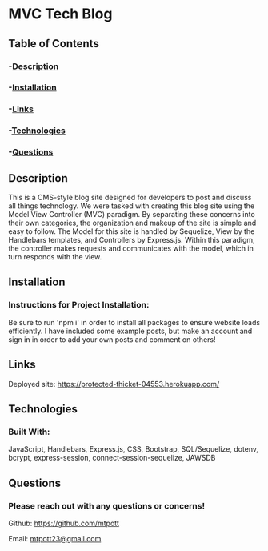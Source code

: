 # MVC Tech Blog

## Table of Contents
### -[Description](#description)
### -[Installation](#installation)
### -[Links](#links)
### -[Technologies](#technologies)
### -[Questions](#questions)

## Description

This is a CMS-style blog site designed for developers to post and discuss all things technology. We were tasked with creating this blog site using the Model View Controller (MVC) paradigm. By separating these concerns into their own categories, the organization and makeup of the site is simple and easy to follow. The Model for this site is handled by Sequelize, View by the Handlebars templates, and Controllers by Express.js. Within this paradigm, the controller makes requests and communicates with the model, which in turn responds with the view. 
  
## Installation
### Instructions for Project Installation:

Be sure to run 'npm i' in order to install all packages to ensure website loads efficiently. I have included some example posts, but make an account and sign in in order to add your own posts and comment on others!

## Links

Deployed site: https://protected-thicket-04553.herokuapp.com/
  
## Technologies
### Built With:

JavaScript, Handlebars, Express.js, CSS, Bootstrap, SQL/Sequelize, dotenv, bcrypt, express-session, connect-session-sequelize, JAWSDB
  
## Questions
### Please reach out with any questions or concerns!
Github: https://github.com/mtpott

Email: mtpott23@gmail.com
